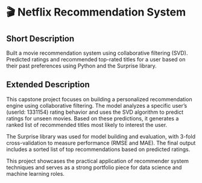 # 🎬 Netflix Recommendation System

## Short Description
Built a movie recommendation system using collaborative filtering (SVD). Predicted ratings and recommended top-rated titles for a user based on their past preferences using Python and the Surprise library.

## Extended Description
This capstone project focuses on building a personalized recommendation engine using collaborative filtering. The model analyzes a specific user’s (userId: 1331154) rating behavior and uses the SVD algorithm to predict ratings for unseen movies. Based on these predictions, it generates a ranked list of recommended titles most likely to interest the user.

The Surprise library was used for model building and evaluation, with 3-fold cross-validation to measure performance (RMSE and MAE). The final output includes a sorted list of top recommendations based on predicted ratings.

This project showcases the practical application of recommender system techniques and serves as a strong portfolio piece for data science and machine learning roles.
